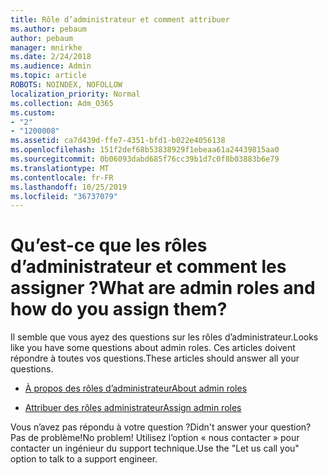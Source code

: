 ```yaml
---
title: Rôle d’administrateur et comment attribuer
ms.author: pebaum
author: pebaum
manager: mnirkhe
ms.date: 2/24/2018
ms.audience: Admin
ms.topic: article
ROBOTS: NOINDEX, NOFOLLOW
localization_priority: Normal
ms.collection: Adm_O365
ms.custom:
- "2"
- "1200008"
ms.assetid: ca7d439d-ffe7-4351-bfd1-b022e4056138
ms.openlocfilehash: 151f2def68b53838929f1ebeaa61a24439815aa0
ms.sourcegitcommit: 0b06093dabd685f76cc39b1d7c0f8b03883b6e79
ms.translationtype: MT
ms.contentlocale: fr-FR
ms.lasthandoff: 10/25/2019
ms.locfileid: "36737079"
---
```

# <a name="what-are-admin-roles-and-how-do-you-assign-them"></a><span data-ttu-id="1d59a-102">Qu’est-ce que les rôles d’administrateur et comment les assigner ?</span><span class="sxs-lookup"><span data-stu-id="1d59a-102">What are admin roles and how do you assign them?</span></span>

<span data-ttu-id="1d59a-103">Il semble que vous ayez des questions sur les rôles d’administrateur.</span><span class="sxs-lookup"><span data-stu-id="1d59a-103">Looks like you have some questions about admin roles.</span></span> <span data-ttu-id="1d59a-104">Ces articles doivent répondre à toutes vos questions.</span><span class="sxs-lookup"><span data-stu-id="1d59a-104">These articles should answer all your questions.</span></span>
  
- [<span data-ttu-id="1d59a-105">À propos des rôles d’administrateur</span><span class="sxs-lookup"><span data-stu-id="1d59a-105">About admin roles</span></span>](https://docs.microsoft.com/office365/admin/add-users/about-admin-roles)

- [<span data-ttu-id="1d59a-106">Attribuer des rôles administrateur</span><span class="sxs-lookup"><span data-stu-id="1d59a-106">Assign admin roles</span></span>](https://docs.microsoft.com/office365/admin/add-users/assign-admin-roles)

<span data-ttu-id="1d59a-107">Vous n’avez pas répondu à votre question ?</span><span class="sxs-lookup"><span data-stu-id="1d59a-107">Didn't answer your question?</span></span> <span data-ttu-id="1d59a-108">Pas de problème!</span><span class="sxs-lookup"><span data-stu-id="1d59a-108">No problem!</span></span> <span data-ttu-id="1d59a-109">Utilisez l’option « nous contacter » pour contacter un ingénieur du support technique.</span><span class="sxs-lookup"><span data-stu-id="1d59a-109">Use the "Let us call you" option to talk to a support engineer.</span></span>
  